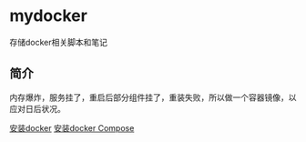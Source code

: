 # mydocker
存储docker相关脚本和笔记
## 简介
内存爆炸，服务挂了，重启后部分组件挂了，重装失败，所以做一个容器镜像，以应对日后状况。

[安装docker](安装docker.md)
[安装docker Compose](安装docker.md)